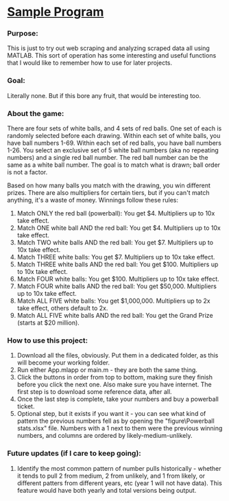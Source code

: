 # <ins> Sample Program </ins>

### Purpose: 
This is just to try out web scraping and analyzing scraped data all using MATLAB.
This sort of operation has some interesting and useful functions that I would like
to remember how to use for later projects.

### Goal:
Literally none. But if this bore any fruit, that would be interesting too.

### About the game:
There are four sets of white balls, and 4 sets of red balls. One set of each is randomly selected before each drawing.
Within each set of white balls, you have ball numbers 1-69. Within each set of red balls, you have ball numbers 1-26.
You select an exclusive set of 5 white ball numbers (aka no repeating numbers) and a single red ball number.
The red ball number can be the same as a white ball number. The goal is to match what is drawn; ball order is not a factor.

Based on how many balls you match with the drawing, you win different prizes. There are also multipliers for certain tiers,
but if you can't match anything, it's a waste of money. Winnings follow these rules:

1. Match ONLY the red ball (powerball):             You get $4. Multipliers up to 10x take effect.
2. Match ONE white ball AND the red ball:           You get $4. Multipliers up to 10x take effect.
3. Match TWO white balls AND the red ball:          You get $7. Multipliers up to 10x take effect.
4. Match THREE white balls:                         You get $7. Multipliers up to 10x take effect.
5. Match THREE white balls AND the red ball:        You get $100. Multipliers up to 10x take effect.
6. Match FOUR white balls:                          You get $100. Multipliers up to 10x take effect.
7. Match FOUR white balls AND the red ball:         You get $50,000. Multipliers up to 10x take effect.
8. Match ALL FIVE white balls:                      You get $1,000,000. Multipliers up to 2x take effect, others default to 2x.
9. Match ALL FIVE white balls AND the red ball:     You get the Grand Prize (starts at $20 million).

### How to use this project:
1. Download all the files, obviously. Put them in a dedicated folder,
    as this will become your working folder.
2. Run either App.mlapp or main.m - they are both the same thing.
3. Click the buttons in order from top to bottom, making sure they finish
    before you click the next one. Also make sure you have internet. The first
    step is to download some reference data, after all.
4. Once the last step is complete, take your numbers and buy a powerball ticket.
5. Optional step, but it exists if you want it - you can see what kind of pattern the previous numbers fell as
    by opening the "figure\Powerball stats.xlsx" file. Numbers with a 1 next to them were the previous winning
    numbers, and columns are ordered by likely-medium-unlikely.

### Future updates (if I care to keep going):
1. Identify the most common pattern of number pulls historically - whether it tends to pull 2 from medium, 2 from
    unlikely, and 1 from likely, or different patters from different years, etc (year 1 will not have data). This
    feature would have both yearly and total versions being output.